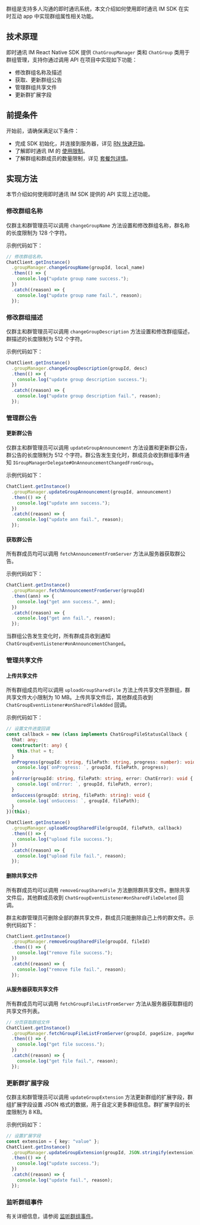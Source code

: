 群组是支持多人沟通的即时通讯系统，本文介绍如何使用即时通讯 IM SDK 在实时互动 app 中实现群组属性相关功能。

## 技术原理

即时通讯 IM React Native SDK 提供 `ChatGroupManager` 类和 `ChatGroup` 类用于群组管理，支持你通过调用 API 在项目中实现如下功能：

- 修改群组名称及描述
- 获取、更新群组公告
- 管理群组共享文件
- 更新群扩展字段

## 前提条件

开始前，请确保满足以下条件：

- 完成 SDK 初始化，并连接到服务器，详见 [RN 快速开始](./agora_chat_get_started_rn)。
- 了解即时通讯 IM 的 [使用限制](./agora_chat_limitation)。
- 了解群组和群成员的数量限制，详见 [套餐包详情](./agora_chat_plan)。


## 实现方法

本节介绍如何使用即时通讯 IM SDK 提供的 API 实现上述功能。

### 修改群组名称

仅群主和群管理员可以调用 `changeGroupName` 方法设置和修改群组名称，群名称的长度限制为 128 个字符。

示例代码如下：

```typescript
// 修改群组名称。
ChatClient.getInstance()
  .groupManager.changeGroupName(groupId, local_name)
  .then(() => {
    console.log("update group name success.");
  })
  .catch((reason) => {
    console.log("update group name fail.", reason);
  });
```

### 修改群组描述

仅群主和群管理员可以调用 `changeGroupDescription` 方法设置和修改群组描述，群描述的长度限制为 512 个字符。

示例代码如下：

```typescript
ChatClient.getInstance()
  .groupManager.changeGroupDescription(groupId, desc)
  .then(() => {
    console.log("update group description success.");
  })
  .catch((reason) => {
    console.log("update group description fail.", reason);
  });
```

### 管理群公告

#### 更新群公告

仅群主和群管理员可以调用 `updateGroupAnnouncement` 方法设置和更新群公告，群公告的长度限制为 512 个字符。群公告发生变化时，群成员会收到群组事件通知 `IGroupManagerDelegate#OnAnnouncementChangedFromGroup`。

示例代码如下：

```typescript
ChatClient.getInstance()
  .groupManager.updateGroupAnnouncement(groupId, announcement)
  .then(() => {
    console.log("update ann success.");
  })
  .catch((reason) => {
    console.log("update ann fail.", reason);
  });
```

#### 获取群公告

所有群成员均可以调用 `fetchAnnouncementFromServer` 方法从服务器获取群公告。

示例代码如下：

```typescript
ChatClient.getInstance()
  .groupManager.fetchAnnouncementFromServer(groupId)
  .then((ann) => {
    console.log("get ann success.", ann);
  })
  .catch((reason) => {
    console.log("get ann fail.", reason);
  });
```

当群组公告发生变化时，所有群成员收到通知 `ChatGroupEventListener#onAnnouncementChanged`。

### 管理共享文件

#### 上传共享文件

所有群组成员均可以调用 `uploadGroupSharedFile` 方法上传共享文件至群组，群共享文件大小限制为 10 MB。上传共享文件后，其他群成员收到 `ChatGroupEventListener#onSharedFileAdded` 回调。

示例代码如下：

```typescript
// 设置文件进度回调
const callback = new (class implements ChatGroupFileStatusCallback {
  that: any;
  constructor(t: any) {
    this.that = t;
  }
  onProgress(groupId: string, filePath: string, progress: number): void {
    console.log(`onProgress: `, groupId, filePath, progress);
  }
  onError(groupId: string, filePath: string, error: ChatError): void {
    console.log(`onError: `, groupId, filePath, error);
  }
  onSuccess(groupId: string, filePath: string): void {
    console.log(`onSuccess: `, groupId, filePath);
  }
})(this);

ChatClient.getInstance()
  .groupManager.uploadGroupSharedFile(groupId, filePath, callback)
  .then(() => {
    console.log("upload file success.");
  })
  .catch((reason) => {
    console.log("upload file fail.", reason);
  });
```

#### 删除共享文件

所有群成员均可以调用 `removeGroupSharedFile` 方法删除群共享文件。删除共享文件后，其他群成员收到 `ChatGroupEventListener#onSharedFileDeleted` 回调。

群主和群管理员可删除全部的群共享文件，群成员只能删除自己上传的群文件。示例代码如下：

```typescript
ChatClient.getInstance()
  .groupManager.removeGroupSharedFile(groupId, fileId)
  .then(() => {
    console.log("remove file success.");
  })
  .catch((reason) => {
    console.log("remove file fail.", reason);
  });
```

#### 从服务器获取共享文件

所有群成员均可以调用  `fetchGroupFileListFromServer` 方法从服务器获取群组的共享文件列表。

```typescript
// 分页获取群组文件
ChatClient.getInstance()
  .groupManager.fetchGroupFileListFromServer(groupId, pageSize, pageNum)
  .then(() => {
    console.log("get file success.");
  })
  .catch((reason) => {
    console.log("get file fail.", reason);
  });
```

### 更新群扩展字段

仅群主和群管理员可以调用 `updateGroupExtension` 方法更新群组的扩展字段，群组扩展字段设置 JSON 格式的数据，用于自定义更多群组信息。群扩展字段的长度限制为 8 KB。

示例代码如下：

```typescript
// 设置扩展字段
const extension = { key: "value" };
ChatClient.getInstance()
  .groupManager.updateGroupExtension(groupId, JSON.stringify(extension))
  .then(() => {
    console.log("update success.");
  })
  .catch((reason) => {
    console.log("update fail.", reason);
  });
```

### 监听群组事件

有关详细信息，请参阅 [监听群组事件](./agora_chat_group_rn?platform=rn#监听群组事件)。